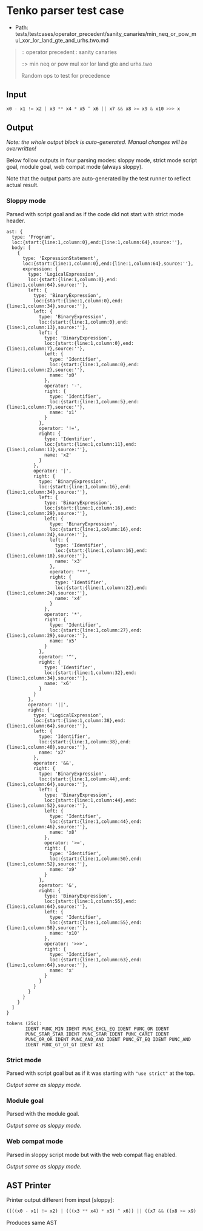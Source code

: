# Tenko parser test case

- Path: tests/testcases/operator_precedent/sanity_canaries/min_neq_or_pow_mul_xor_lor_land_gte_and_urhs.two.md

> :: operator precedent : sanity canaries
>
> ::> min neq or pow mul xor lor land gte and urhs.two
>
> Random ops to test for precedence

## Input

`````js
x0 - x1 != x2 | x3 ** x4 * x5 ^ x6 || x7 && x8 >= x9 & x10 >>> x
`````

## Output

_Note: the whole output block is auto-generated. Manual changes will be overwritten!_

Below follow outputs in four parsing modes: sloppy mode, strict mode script goal, module goal, web compat mode (always sloppy).

Note that the output parts are auto-generated by the test runner to reflect actual result.

### Sloppy mode

Parsed with script goal and as if the code did not start with strict mode header.

`````
ast: {
  type: 'Program',
  loc:{start:{line:1,column:0},end:{line:1,column:64},source:''},
  body: [
    {
      type: 'ExpressionStatement',
      loc:{start:{line:1,column:0},end:{line:1,column:64},source:''},
      expression: {
        type: 'LogicalExpression',
        loc:{start:{line:1,column:0},end:{line:1,column:64},source:''},
        left: {
          type: 'BinaryExpression',
          loc:{start:{line:1,column:0},end:{line:1,column:34},source:''},
          left: {
            type: 'BinaryExpression',
            loc:{start:{line:1,column:0},end:{line:1,column:13},source:''},
            left: {
              type: 'BinaryExpression',
              loc:{start:{line:1,column:0},end:{line:1,column:7},source:''},
              left: {
                type: 'Identifier',
                loc:{start:{line:1,column:0},end:{line:1,column:2},source:''},
                name: 'x0'
              },
              operator: '-',
              right: {
                type: 'Identifier',
                loc:{start:{line:1,column:5},end:{line:1,column:7},source:''},
                name: 'x1'
              }
            },
            operator: '!=',
            right: {
              type: 'Identifier',
              loc:{start:{line:1,column:11},end:{line:1,column:13},source:''},
              name: 'x2'
            }
          },
          operator: '|',
          right: {
            type: 'BinaryExpression',
            loc:{start:{line:1,column:16},end:{line:1,column:34},source:''},
            left: {
              type: 'BinaryExpression',
              loc:{start:{line:1,column:16},end:{line:1,column:29},source:''},
              left: {
                type: 'BinaryExpression',
                loc:{start:{line:1,column:16},end:{line:1,column:24},source:''},
                left: {
                  type: 'Identifier',
                  loc:{start:{line:1,column:16},end:{line:1,column:18},source:''},
                  name: 'x3'
                },
                operator: '**',
                right: {
                  type: 'Identifier',
                  loc:{start:{line:1,column:22},end:{line:1,column:24},source:''},
                  name: 'x4'
                }
              },
              operator: '*',
              right: {
                type: 'Identifier',
                loc:{start:{line:1,column:27},end:{line:1,column:29},source:''},
                name: 'x5'
              }
            },
            operator: '^',
            right: {
              type: 'Identifier',
              loc:{start:{line:1,column:32},end:{line:1,column:34},source:''},
              name: 'x6'
            }
          }
        },
        operator: '||',
        right: {
          type: 'LogicalExpression',
          loc:{start:{line:1,column:38},end:{line:1,column:64},source:''},
          left: {
            type: 'Identifier',
            loc:{start:{line:1,column:38},end:{line:1,column:40},source:''},
            name: 'x7'
          },
          operator: '&&',
          right: {
            type: 'BinaryExpression',
            loc:{start:{line:1,column:44},end:{line:1,column:64},source:''},
            left: {
              type: 'BinaryExpression',
              loc:{start:{line:1,column:44},end:{line:1,column:52},source:''},
              left: {
                type: 'Identifier',
                loc:{start:{line:1,column:44},end:{line:1,column:46},source:''},
                name: 'x8'
              },
              operator: '>=',
              right: {
                type: 'Identifier',
                loc:{start:{line:1,column:50},end:{line:1,column:52},source:''},
                name: 'x9'
              }
            },
            operator: '&',
            right: {
              type: 'BinaryExpression',
              loc:{start:{line:1,column:55},end:{line:1,column:64},source:''},
              left: {
                type: 'Identifier',
                loc:{start:{line:1,column:55},end:{line:1,column:58},source:''},
                name: 'x10'
              },
              operator: '>>>',
              right: {
                type: 'Identifier',
                loc:{start:{line:1,column:63},end:{line:1,column:64},source:''},
                name: 'x'
              }
            }
          }
        }
      }
    }
  ]
}

tokens (25x):
       IDENT PUNC_MIN IDENT PUNC_EXCL_EQ IDENT PUNC_OR IDENT
       PUNC_STAR_STAR IDENT PUNC_STAR IDENT PUNC_CARET IDENT
       PUNC_OR_OR IDENT PUNC_AND_AND IDENT PUNC_GT_EQ IDENT PUNC_AND
       IDENT PUNC_GT_GT_GT IDENT ASI
`````

### Strict mode

Parsed with script goal but as if it was starting with `"use strict"` at the top.

_Output same as sloppy mode._

### Module goal

Parsed with the module goal.

_Output same as sloppy mode._

### Web compat mode

Parsed in sloppy script mode but with the web compat flag enabled.

_Output same as sloppy mode._

## AST Printer

Printer output different from input [sloppy]:

````js
((((x0 - x1) != x2) | (((x3 ** x4) * x5) ^ x6)) || ((x7 && ((x8 >= x9) & (x10 >>> x)))));
````

Produces same AST
